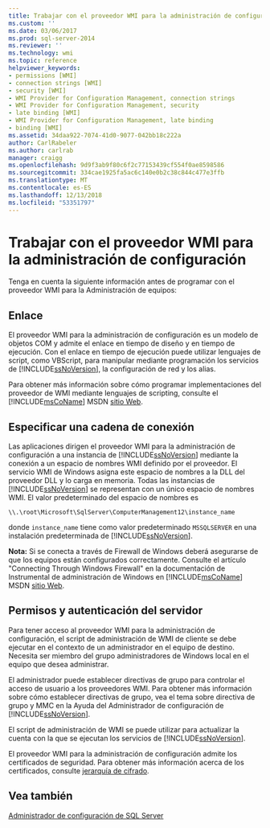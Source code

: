 ```yaml
---
title: Trabajar con el proveedor WMI para la administración de configuración | Microsoft Docs
ms.custom: ''
ms.date: 03/06/2017
ms.prod: sql-server-2014
ms.reviewer: ''
ms.technology: wmi
ms.topic: reference
helpviewer_keywords:
- permissions [WMI]
- connection strings [WMI]
- security [WMI]
- WMI Provider for Configuration Management, connection strings
- WMI Provider for Configuration Management, security
- late binding [WMI]
- WMI Provider for Configuration Management, late binding
- binding [WMI]
ms.assetid: 34daa922-7074-41d0-9077-042bb18c222a
author: CarlRabeler
ms.author: carlrab
manager: craigg
ms.openlocfilehash: 9d9f3ab9f80c6f2c77153439cf554f0ae8598586
ms.sourcegitcommit: 334cae1925fa5ac6c140e0b2c38c844c477e3ffb
ms.translationtype: MT
ms.contentlocale: es-ES
ms.lasthandoff: 12/13/2018
ms.locfileid: "53351797"
---
```

# <a name="working-with-the-wmi-provider-for-configuration-management"></a>Trabajar con el proveedor WMI para la administración de configuración
  Tenga en cuenta la siguiente información antes de programar con el proveedor WMI para la Administración de equipos:  
  
## <a name="binding"></a>Enlace  
 El proveedor WMI para la administración de configuración es un modelo de objetos COM y admite el enlace en tiempo de diseño y en tiempo de ejecución. Con el enlace en tiempo de ejecución puede utilizar lenguajes de script, como VBScript, para manipular mediante programación los servicios de [!INCLUDE[ssNoVersion](../../includes/ssnoversion-md.md)], la configuración de red y los alias.  
  
 Para obtener más información sobre cómo programar implementaciones del proveedor de WMI mediante lenguajes de scripting, consulte el [!INCLUDE[msCoName](../../includes/msconame-md.md)] MSDN [sitio Web](https://go.microsoft.com/fwlink/?linkid=15426).  
  
## <a name="specifying-a-connection-string"></a>Especificar una cadena de conexión  
 Las aplicaciones dirigen el proveedor WMI para la administración de configuración a una instancia de [!INCLUDE[ssNoVersion](../../includes/ssnoversion-md.md)] mediante la conexión a un espacio de nombres WMI definido por el proveedor. El servicio WMI de Windows asigna este espacio de nombres a la DLL del proveedor DLL y lo carga en memoria. Todas las instancias de [!INCLUDE[ssNoVersion](../../includes/ssnoversion-md.md)] se representan con un único espacio de nombres WMI. El valor predeterminado del espacio de nombres es  
  
```  
\\.\root\Microsoft\SqlServer\ComputerManagement12\instance_name  
```  
  
 donde `instance_name` tiene como valor predeterminado `MSSQLSERVER` en una instalación predeterminada de [!INCLUDE[ssNoVersion](../../includes/ssnoversion-md.md)].  
  
 **Nota:** Si se conecta a través de Firewall de Windows deberá asegurarse de que los equipos están configurados correctamente. Consulte el artículo "Connecting Through Windows Firewall" en la documentación de Instrumental de administración de Windows en [!INCLUDE[msCoName](../../includes/msconame-md.md)] MSDN [sitio Web](https://go.microsoft.com/fwlink/?linkid=15426).  
  
## <a name="permissions-and-server-authentication"></a>Permisos y autenticación del servidor  
 Para tener acceso al proveedor WMI para la administración de configuración, el script de administración de WMI de cliente se debe ejecutar en el contexto de un administrador en el equipo de destino. Necesita ser miembro del grupo administradores de Windows local en el equipo que desea administrar.  
  
 El administrador puede establecer directivas de grupo para controlar el acceso de usuario a los proveedores WMI. Para obtener más información sobre cómo establecer directivas de grupo, vea el tema sobre directiva de grupo y MMC en la Ayuda del Administrador de configuración de [!INCLUDE[ssNoVersion](../../includes/ssnoversion-md.md)].  
  
 El script de administración de WMI se puede utilizar para actualizar la cuenta con la que se ejecutan los servicios de [!INCLUDE[ssNoVersion](../../includes/ssnoversion-md.md)].  
  
 El proveedor WMI para la administración de configuración admite los certificados de seguridad. Para obtener más información acerca de los certificados, consulte [jerarquía de cifrado](../security/encryption/encryption-hierarchy.md).  
  
## <a name="see-also"></a>Vea también  
 [Administrador de configuración de SQL Server](../sql-server-configuration-manager.md)  
  
  
